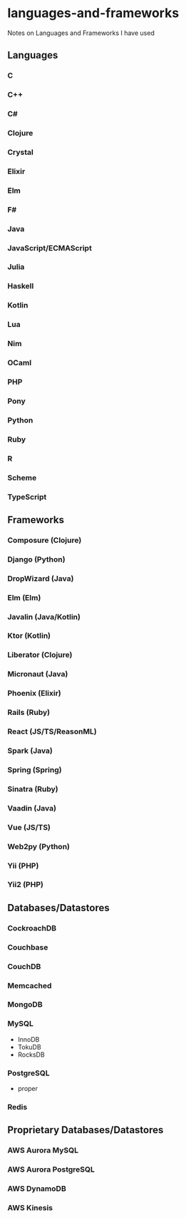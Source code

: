 # languages-and-frameworks
Notes on Languages and Frameworks I have used

## Languages

### C
### C++
### C#
### Clojure
### Crystal
### Elixir
### Elm
### F#
### Java
### JavaScript/ECMAScript
### Julia
### Haskell
### Kotlin
### Lua
### Nim
### OCaml
### PHP
### Pony
### Python
### Ruby
### R
### Scheme
### TypeScript

## Frameworks

### Composure (Clojure)
### Django (Python)
### DropWizard (Java)
### Elm (Elm)
### Javalin (Java/Kotlin)
### Ktor (Kotlin)
### Liberator (Clojure)
### Micronaut (Java)
### Phoenix (Elixir)
### Rails (Ruby)
### React (JS/TS/ReasonML)
### Spark (Java)
### Spring (Spring)
### Sinatra (Ruby)
### Vaadin (Java)
### Vue (JS/TS)
### Web2py (Python)
### Yii (PHP)
### Yii2 (PHP)

## Databases/Datastores

### CockroachDB
### Couchbase
### CouchDB
### Memcached
### MongoDB
### MySQL
  - InnoDB
  - TokuDB
  - RocksDB
### PostgreSQL
  - proper
### Redis

## Proprietary Databases/Datastores

### AWS Aurora MySQL
### AWS Aurora PostgreSQL
### AWS DynamoDB
### AWS Kinesis
